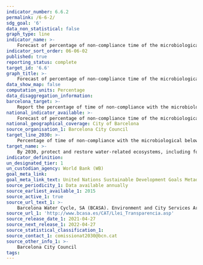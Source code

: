 ```yaml
---
indicator_number: 6.6.2
permalink: /6-6-2/
sdg_goal: '6'
data_non_statistical: false
graph_type: line
indicator_name: >-
    Forecast of percentage of non-compliance time of the microbiological quality of the water on the beaches of Barcelona during the bathing season
indicator_sort_order: 06-06-02
published: true
reporting_status: complete
target_id: '6.6'
graph_title: >-
    Forecast of percentage of non-compliance time of the microbiological quality of the water on the beaches of Barcelona during the bathing season
data_show_map: false
computation_units: Percentage
data_disaggregation_information: 
barcelona_target: >-
    Report the percentage of time of non-compliance with the microbiological quality of the water on the beaches of Barcelona during the bathing season
national_indicator_available: >-
    Forecast of percentage of non-compliance time of the microbiological quality of the water on the beaches of Barcelona during the bathing season
national_geographical_coverage: City of Barcelona
source_organisation_1: Barcelona City Council
target_line_2030: >-
    Percentage of time of non-compliance with the microbiological below 1.8%
target_name: >-
    By 2030, protect and restore water-related ecosystems, including forests, mountains, wetlands, rivers, aquifers and lakes
indicator_definition:
un_designated_tier: 1
un_custodian_agency: World Bank (WB)
goal_meta_link: 
goal_meta_link_text: United Nations Sustainable Development Goals Metadata (pdf 894kB)
source_periodicity_1: Data available annually
source_earliest_available_1: 2015
source_active_1: true
source_url_text_1: >-
    Barcelona Water Cycle, SA (BCASA). Environment and City Services Area
source_url_1: 'http://www.bcasa.es/CAT/Llei_Transparencia.asp' 
source_release_date_1: 2021-04-27
source_next_release_1: 2022-04-27
source_statistical_classification_1: 
source_contact_1: comissionat2030@bcn.cat
source_other_info_1: >-
    Barcelona City Council
tags:
---
```

